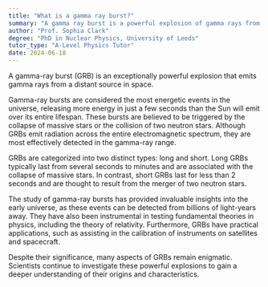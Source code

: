 ```yaml
---
title: "What is a gamma ray burst?"
summary: "A gamma ray burst is a powerful explosion of gamma rays from a distant source in space."
author: "Prof. Sophia Clark"
degree: "PhD in Nuclear Physics, University of Leeds"
tutor_type: "A-Level Physics Tutor"
date: 2024-06-18
---
```


A gamma-ray burst (GRB) is an exceptionally powerful explosion that emits gamma rays from a distant source in space.

Gamma-ray bursts are considered the most energetic events in the universe, releasing more energy in just a few seconds than the Sun will emit over its entire lifespan. These bursts are believed to be triggered by the collapse of massive stars or the collision of two neutron stars. Although GRBs emit radiation across the entire electromagnetic spectrum, they are most effectively detected in the gamma-ray range.

GRBs are categorized into two distinct types: long and short. Long GRBs typically last from several seconds to minutes and are associated with the collapse of massive stars. In contrast, short GRBs last for less than $2$ seconds and are thought to result from the merger of two neutron stars.

The study of gamma-ray bursts has provided invaluable insights into the early universe, as these events can be detected from billions of light-years away. They have also been instrumental in testing fundamental theories in physics, including the theory of relativity. Furthermore, GRBs have practical applications, such as assisting in the calibration of instruments on satellites and spacecraft.

Despite their significance, many aspects of GRBs remain enigmatic. Scientists continue to investigate these powerful explosions to gain a deeper understanding of their origins and characteristics.
    